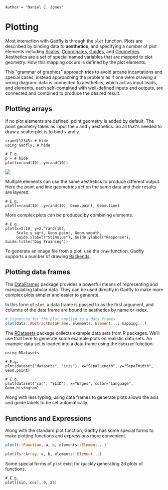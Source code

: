 ```@meta
Author = "Daniel C. Jones"
```

# Plotting

Most interaction with Gadfly is through the `plot` function. Plots are described
by binding data to **aesthetics**, and specifying a number of plot elements
including [Scales](@ref), [Coordinates](@ref), [Guides](@ref), and [Geometries](@ref).
Aesthetics are a set of special named variables that are mapped to plot
geometry. How this mapping occurs is defined by the plot elements.

This "grammar of graphics" approach tries to avoid arcane incantations and
special cases, instead approaching the problem as if one were drawing a wiring
diagram: data is connected to aesthetics, which act as input leads, and
elements, each self-contained with well-defined inputs and outputs, are
connected and combined to produce the desired result.


## Plotting arrays

If no plot elements are defined, point geometry is added by default. The point
geometry takes as input the `x` and `y` aesthetics. So all that's needed to draw
a scatterplot is to bind `x` and `y`.

```@example 1
srand(12345) # hide
using Gadfly; # hide
```

```@example 1
# E.g.
p = # hide
plot(x=rand(10), y=rand(10))
```

![](plot-arrays-1.svg)

Multiple elements can use the same aesthetics to produce different output. Here
the point and line geometries act on the same data and their results are
layered.

```@example 1
# E.g.
plot(x=rand(10), y=rand(10), Geom.point, Geom.line)
```

More complex plots can be produced by combining elements.

```@example 1
# E.g.
plot(x=1:10, y=2.^rand(10),
     Scale.y_sqrt, Geom.point, Geom.smooth,
     Guide.xlabel("Stimulus"), Guide.ylabel("Response"), Guide.title("Dog Training"))
```

To generate an image file from a plot, use the `draw` function. Gadfly supports
a number of drawing [Backends](@ref).

## Plotting data frames

The [DataFrames](https://github.com/JuliaStats/DataFrames.jl) package provides a
powerful means of representing and manipulating tabular data. They can be used
directly in Gadfly to make more complex plots simpler and easier to generate.

In this form of `plot`, a data frame is passed to as the first argument, and
columns of the data frame are bound to aesthetics by name or index.

```julia
# Signature for the plot applied to a data frames.
plot(data::AbstractDataFrame, elements::Element...; mapping...)
```

The [RDatasets](https://github.com/johnmyleswhite/RDatasets.jl) package collects
example data sets from R packages. We'll use that here to generate some example
plots on realistic data sets. An example data set is loaded into a data frame
using the `dataset` function.


```@example 1
using RDatasets
```

```@example 1
# E.g.
plot(dataset("datasets", "iris"), x="SepalLength", y="SepalWidth", Geom.point)
```

```@example 1
# E.g.
plot(dataset("car", "SLID"), x="Wages", color="Language", Geom.histogram)
```

Along with less typing, using data frames to generate plots allows the axis and
guide labels to be set automatically.

## Functions and Expressions

Along with the standard plot function, Gadfly has some special forms to make
plotting functions and expressions more convenient.

```julia
plot(f::Function, a, b, elements::Element...)

plot(fs::Array, a, b, elements::Element...)
```

Some special forms of `plot` exist for quickly generating 2d plots of functions.

```@example 1
# E.g.
plot([sin, cos], 0, 25)
```
